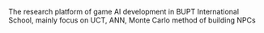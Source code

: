The research platform of game AI development in BUPT International School, mainly focus on UCT, ANN, Monte Carlo method of building NPCs